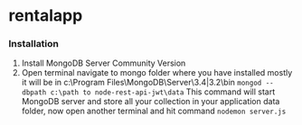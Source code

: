 # rentalapp

### Installation

1. Install MongoDB Server Community Version
2. Open terminal navigate to mongo folder where you have installed mostly it will be in c:\Program Files\MongoDB\Server\3.4|3.2\bin
`mongod --dbpath c:\path to node-rest-api-jwt\data`
This command will start MongoDB server and store all your collection in your application data folder, now open another terminal and hit command
`nodemon server.js`
